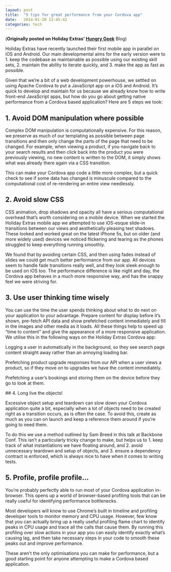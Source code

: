```yaml
---
layout: post
title:  "5 tips for great performance from your Cordova app"
date:   2014-01-20 12:45:42
categories: tech
---
```

(__Originally posted on Holiday Extras' [Hungry Geek](http://hungrygeek.holidayextras.co.uk/2014/01/20/getting-performance-cordova-based-application/)__ Blog)

Holiday Extras have recently launched their first mobile app in parallel on iOS and Android. Our main developmental aims for the early version were to 1. keep the codebase as maintainable as possible using our existing skill sets, 2. maintain the ability to iterate quickly, and 3. make the app as fast as possible.

Given that we’re a bit of a web development powerhouse, we settled on using Apache Cordova to put a JavaScript app on a iOS and Android. It’s quick to develop and maintain for us because we already know how to write front-end JavaScript apps, but how do you go about getting native performance from a Cordova based application? Here are 5 steps we took:

## 1. Avoid DOM manipulation where possible

Complex DOM manipulation is computationally expensive. For this reason, we preserve as much of our templating as possible between page transitions and then only change the parts of the page that need to be changed. For example, when viewing a product, if you navigate back to your search results and then click back into the product you were previously viewing, no new content is written to the DOM, it simply shows what was already there again via a CSS transition.

This can make your Cordova app code a little more complex, but a quick check to see if some data has changed is minuscule compared to the computational cost of re-rendering an entire view needlessly.

## 2. Avoid slow CSS

CSS animation, drop shadows and opacity all have a serious computational overhead that’s worth considering on a mobile device. When we started the Holiday Extras mobile app we attempted to use iOS-esque slide-in transitions between our views and aesthetically pleasing text shadows. These looked and worked great on the latest iPhone 5s, but on older (and more widely used) devices we noticed flickering and tearing as the phones struggled to keep everything running smoothly.

We found that by avoiding certain CSS, and then using fades instead of slides we could get much better performance from our app. All devices seem to handle fade transitions really well, and they look sleek enough to be used on iOS too. The performance difference is like night and day, the Cordova app behaves in a much more responsive way, and has the snappy feel we were striving for.

## 3. Use user thinking time wisely

You can use the time the user spends thinking about what to do next on your application to your advantage. Prepare content for display before it’s shown, pre-fetch API data and show prefetched content immediately and fill in the images and other media as it loads. All these things help to speed up “time to content” and give the appearance of a more responsive application. We utilise this in the following ways on the Holiday Extras Cordova app:

Logging a user in automatically in the background, so they see search page content straight away rather than an annoying loading bar.

Prefetching product upgrade responses from our API when a user views a product, so if they move on to upgrades we have the content immediately.

Prefetching a user’s bookings and storing them on the device before they go to look at them.

## 4. Long live the objects!

Excessive object setup and teardown can slow down your Cordova application quite a bit, especially when a lot of objects need to be created right as a transition occurs, as is often the case. To avoid this, create as much as you can on launch and keep a reference them around if you’re going to need them.

To do this we use a method outlined by Sam Breed in this talk at Backbone Conf. This isn’t a particularly tricky change to make, but helps us to 1.  keep track of what instantiations we have floating around, and 2. avoid unnecessary teardown and setup of objects, and 3. ensure a dependency contract is enforced, which is always nice to have when it comes to writing tests.

## 5. Profile, profile profile…

You’re probably perfectly able to run most of  your Cordova application in-browser. This opens up a world of browser-based profiling tools that can be really useful for identifying performance bottlenecks.

Most developers will know to use Chrome’s built in timeline and profiling developer tools to monitor memory and CPU usage. However, few know that you can actually bring up a really useful profiling flame chart to identify peaks in CPU usage and trace all the calls that cause them. By running this profiling over slow actions in your app you can easily identify exactly what’s causing lag, and then take necessary steps in your code to smooth these peaks out and improve performance.

These aren’t the only optimisations you can make for performance, but a good starting point for anyone attempting to make a Cordova based application.